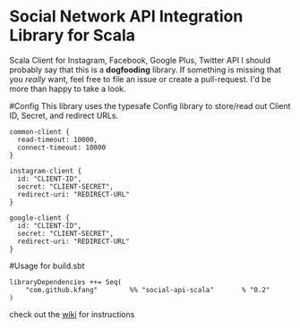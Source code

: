 Social Network API Integration Library for Scala
===============

Scala Client for Instagram, Facebook, Google Plus, Twitter API
I should probably say that this is a **dogfooding** library. If something is missing that you *really* want, feel free to file an issue or create a pull-request. I'd be more than happy to take a look.

#Config
This library uses the typesafe Config library to store/read out Client ID, Secret, and redirect URLs.
```
common-client {
  read-timeout: 10000,
  connect-timeout: 10000
}

instagram-client {
  id: "CLIENT-ID",
  secret: "CLIENT-SECRET",
  redirect-uri: "REDIRECT-URL"
}

google-client {
  id: "CLIENT-ID",
  secret: "CLIENT-SECRET",
  redirect-uri: "REDIRECT-URL"
}
```

#Usage
for build.sbt
```
libraryDependencies ++= Seq(
    "com.github.kfang"        %% "social-api-scala"       % "0.2"
)
```
check out the [wiki](https://github.com/kfang/social-api-scala/wiki) for instructions
